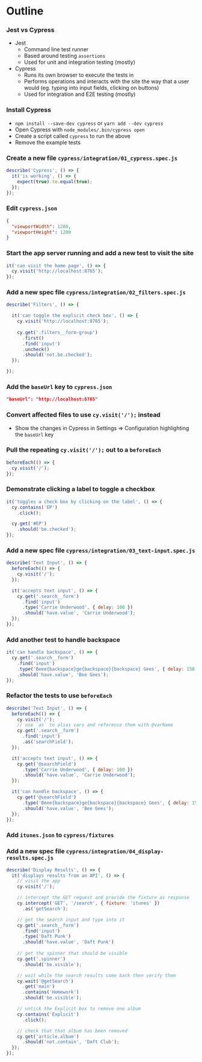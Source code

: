 # Outline

### Jest vs Cypress
* Jest
  * Command line test runner
  * Based around testing `assertions`
  * Used for unit and integration testing (mostly)
* Cypress
  * Runs its own browser to execute the tests in
  * Performs operations and interacts with the site the way that a user would (eg. typing into input fields, clicking on buttons)
  * Used for integration and E2E testing (mostly)

### Install Cypress
* `npm install --save-dev cypress` or `yarn add --dev cypress`
* Open Cypress with `node_modules/.bin/cypress open`
* Create a script called `cypress` to run the above
* Remove the example tests

### Create a new file `cypress/integration/01_cypress.spec.js`

```js
describe('Cypress', () => {
  it('is working', () => {
    expect(true).to.equal(true);
  });
});
```

### Edit `cypress.json`

```json
{
  "viewportWidth": 1280,
  "viewportHeight": 1200
}
```

### Start the app server running and add a new test to visit the site

```js
it('can visit the home page', () => {
  cy.visit('http://localhost:8765');
});
```

### Add a new spec file `cypress/integration/02_filters.spec.js`

```js
describe('Filters', () => {

  it('can toggle the explicit check box', () => {
    cy.visit('http://localhost:8765');
    
    cy.get('.filters__form-group')
      .first()
      .find('input')
      .uncheck()
      .should('not.be.checked');
  });

});
```

### Add the `baseUrl` key to `cypress.json`

```json
"baseUrl": "http://localhost:8765"
```

### Convert affected files to use `cy.visit('/');` instead
* Show the changes in Cypress in Settings => Configuration highlighting the `baseUrl` key

### Pull the repeating `cy.visit('/');` out to a `beforeEach`

```js
beforeEach(() => {
  cy.visit('/');
});
```

### Demonstrate clicking a label to toggle a checkbox

```js
it('toggles a check box by clicking on the label', () => {
  cy.contains('EP')
    .click();

  cy.get('#EP')
    .should('be.checked');
});
```

### Add a new spec file `cypress/integration/03_text-input.spec.js`

```js
describe('Text Input', () => {
  beforeEach(() => {
    cy.visit('/');
  });

  it('accepts text input', () => {
    cy.get('.search__form')
      .find('input')
      .type('Carrie Underwood', { delay: 100 })
      .should('have.value', 'Carrie Underwood');
  });
});
```

### Add another test to handle backspace

```js
it('can handle backspace', () => {
  cy.get('.search__form')
    .find('input')
    .type('Beee{backspace}ge{backspace}{backspace} Gees', { delay: 150 })
    .should('have.value', 'Bee Gees');
});
```

### Refactor the tests to use `beforeEach`

```js
describe('Text Input', () => {
  beforeEach(() => {
    cy.visit('/');
    // use `as` to alias vars and reference them with @varName
    cy.get('.search__form')
      .find('input')
      .as('searchField');
  });

  it('accepts text input', () => {
    cy.get('@searchField')
      .type('Carrie Underwood', { delay: 100 })
      .should('have.value', 'Carrie Underwood');
  });

  it('can handle backspace', () => {
    cy.get('@searchField')
      .type('Beee{backspace}ge{backspace}{backspace} Gees', { delay: 150 })
      .should('have.value', 'Bee Gees');
  });
});
```

### Add `itunes.json` to `cypress/fixtures`

### Add a new spec file `cypress/integration/04_display-results.spec.js`

```js
describe('Display Results', () => {
  it('displays results from an API', () => {
    // visit the app
    cy.visit('/');

    // intercept the GET request and provide the fixture as response
    cy.intercept('GET', '/search', { fixture: 'itunes' })
      .as('getSearch');

    // get the search input and type into it
    cy.get('.search__form')
      .find('input')
      .type('Daft Punk')
      .should('have.value', 'Daft Punk')
      
    // get the spinner that should be visible
    cy.get('.spinner')
      .should('be.visible');

    // wait while the search results come back then verify them
    cy.wait('@getSearch')
      .get('main')
      .contains('Homework')
      .should('be.visible');

    // untick the Explicit box to remove one album
    cy.contains('Explicit')
      .click();

    // check that that album has been removed
    cy.get('article.album')
      .should('not.contain', 'Daft Club');
  });
});
```
